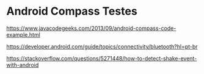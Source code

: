 # Android Compass Testes

https://www.javacodegeeks.com/2013/09/android-compass-code-example.html

https://developer.android.com/guide/topics/connectivity/bluetooth?hl=pt-br

https://stackoverflow.com/questions/5271448/how-to-detect-shake-event-with-android
